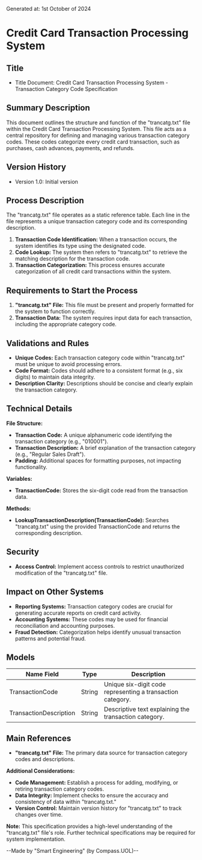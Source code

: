Generated at: 1st October of 2024

# Credit Card Transaction Processing System

## Title

- Title Document: Credit Card Transaction Processing System - Transaction Category Code Specification

## Summary Description

This document outlines the structure and function of the "trancatg.txt" file within the Credit Card Transaction Processing System. This file acts as a central repository for defining and managing various transaction category codes. These codes categorize every credit card transaction, such as purchases, cash advances, payments, and refunds.

## Version History

- Version 1.0: Initial version

## Process Description

The "trancatg.txt" file operates as a static reference table. Each line in the file represents a unique transaction category code and its corresponding description. 

1. **Transaction Code Identification:**  When a transaction occurs, the system identifies its type using the designated code.
2. **Code Lookup:** The system then refers to "trancatg.txt" to retrieve the matching description for the transaction code. 
3. **Transaction Categorization:** This process ensures accurate categorization of all credit card transactions within the system.

## Requirements to Start the Process

1. **"trancatg.txt" File:**  This file must be present and properly formatted for the system to function correctly.
2. **Transaction Data:** The system requires input data for each transaction, including the appropriate category code.

## Validations and Rules

* **Unique Codes:** Each transaction category code within "trancatg.txt" must be unique to avoid processing errors.
* **Code Format:**  Codes should adhere to a consistent format (e.g., six digits) to maintain data integrity.
* **Description Clarity:** Descriptions should be concise and clearly explain the transaction category.

## Technical Details

**File Structure:**

- **Transaction Code:**  A unique alphanumeric code identifying the transaction category (e.g., "010001").
- **Transaction Description:**  A brief explanation of the transaction category (e.g., "Regular Sales Draft").
- **Padding:**  Additional spaces for formatting purposes, not impacting functionality.

**Variables:**

* **TransactionCode:**  Stores the six-digit code read from the transaction data.

**Methods:**

* **LookupTransactionDescription(TransactionCode):** Searches "trancatg.txt" using the provided TransactionCode and returns the corresponding description.

## Security

- **Access Control:**  Implement access controls to restrict unauthorized modification of the "trancatg.txt" file.

## Impact on Other Systems

- **Reporting Systems:** Transaction category codes are crucial for generating accurate reports on credit card activity.
- **Accounting Systems:** These codes may be used for financial reconciliation and accounting purposes.
- **Fraud Detection:** Categorization helps identify unusual transaction patterns and potential fraud.

## Models

| Name Field | Type | Description |
|---|---|---|
| TransactionCode | String | Unique six-digit code representing a transaction category. |
| TransactionDescription | String | Descriptive text explaining the transaction category. |

## Main References

* **"trancatg.txt" File:** The primary data source for transaction category codes and descriptions.

**Additional Considerations:**

* **Code Management:**  Establish a process for adding, modifying, or retiring transaction category codes.
* **Data Integrity:** Implement checks to ensure the accuracy and consistency of data within "trancatg.txt."
* **Version Control:**  Maintain version history for "trancatg.txt" to track changes over time.

**Note:**  This specification provides a high-level understanding of the "trancatg.txt" file's role. Further technical specifications may be required for system implementation.

--Made by "Smart Engineering" (by Compass.UOL)--